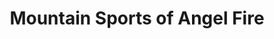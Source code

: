 ---
title: "Mountain Sports of Angel Fire"
url: /angle-fire/mountain-sports-of-angel-fire/
shop: shop
---
